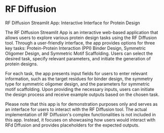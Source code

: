 # RF Diffusion

RF Diffusion Streamlit App: Interactive Interface for Protein Design

The RF Diffusion Streamlit App is an interactive web-based application that allows users to explore various protein design tasks using the RF Diffusion tool. Through a user-friendly interface, the app provides options for three key tasks: Protein-Protein Interaction (PPI) Binder Design, Symmetric Oligomer Design, and Symmetric Motif Scaffolding. Users can select the desired task, specify relevant parameters, and initiate the generation of protein designs.

For each task, the app presents input fields for users to enter relevant information, such as the target residues for binder design, the symmetry type for symmetric oligomer design, and the parameters for symmetric motif scaffolding. Upon providing the necessary inputs, users can initiate the design process and receive example outputs based on the chosen task.

Please note that this app is for demonstration purposes only and serves as an interface for users to interact with the RF Diffusion tool. The actual implementation of RF Diffusion's complex functionalities is not included in this app. Instead, it focuses on showcasing how users would interact with RFd Dffusion and provides placeholders for the expected outputs.
